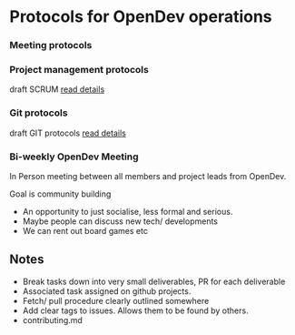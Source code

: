 # Protocols for OpenDev operations

### Meeting protocols

### Project management protocols
draft
SCRUM <a href="https://github.com/open-source-at-illinois/meeting-notes-opendev-fa23/blob/main/general/project-management.md"> read details </a>

### Git protocols
draft
GIT protocols <a href="https://github.com/open-source-at-illinois/meeting-notes-opendev-fa23/blob/main/general/git-protocols.md"> read details </a>
### Bi-weekly OpenDev Meeting
In Person meeting between all members and project leads from OpenDev.

Goal is community building 

- An opportunity to just socialise, less formal and serious.
- Maybe people can discuss new tech/ developments
- We can rent out board games etc


## Notes
- Break tasks down into very small deliverables, PR for each deliverable
- Associated task assigned on github projects.
- Fetch/ pull procedure clearly outlined somewhere
- Add clear tags to issues. Allows them to be found by others.
- contributing.md
